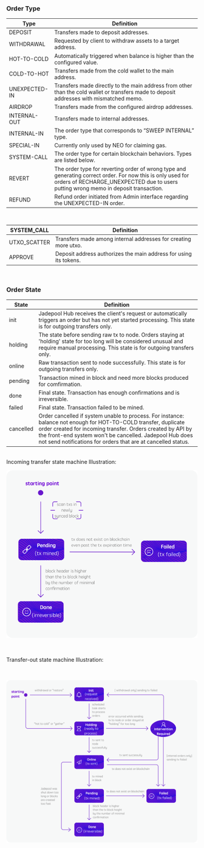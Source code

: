 ### Order Type
Type | Definition
--------- | ------- 
DEPOSIT | Transfers made to deposit addresses.
WITHDRAWAL | Requested by client to withdraw assets to a target address.
HOT-TO-COLD | Automatically triggered when balance is higher than the configured value.
COLD-TO-HOT | Transfers made from the cold wallet to the main address.
UNEXPECTED-IN | Transfers made directly to the main address from other than the cold wallet or transfers made to deposit addresses with mismatched memo.
AIRDROP | Transfers made from the configured airdrop addresses.
INTERNAL-OUT | Transfers made to internal addresses.
INTERNAL-IN | The order type that corresponds to “SWEEP INTERNAL” type.
SPECIAL-IN | Currently only used by NEO for claiming gas.
SYSTEM-CALL | The order type for certain blockchain behaviors. Types are listed below.
REVERT | The order type for reverting order of wrong type and generating correct order. For now this is only used for orders of RECHARGE_UNEXPECTED due to users putting wrong memo in deposit transaction.
REFUND | Refund order initiated from Admin interface regarding the UNEXPECTED-IN order.

<br>

SYSTEM_CALL | Definition
--------- | ------- 
UTXO_SCATTER | Transfers made among internal addresses for creating more utxo.
APPROVE | Deposit address authorizes the main address for using its tokens.

<br>

### Order State

State | Definition
--------- | ------- 
init | Jadepool Hub receives the client's request or automatically triggers an order but has not yet started processing. This state is for outgoing transfers only.
holding | The state before sending raw tx to node. Orders staying at 'holding' state for too long will be considered unusual and require manual processing. This state is for outgoing transfers only.
online | Raw transaction sent to node successfully. This state is for outgoing transfers only.
pending | Transaction mined in block and need more blocks produced for comfirmation.
done | Final state. Transaction has enough confirmations and is irreversible.
failed | Final state. Transaction failed to be mined.
cancelled | Order cancelled if system unable to process. For instance: balance not enough for HOT-TO-COLD transfer, duplicate order created for incoming transfer. Orders created by API by the front-end system won't be cancelled. Jadepool Hub does not send notifications for orders that are at cancelled status. 

<br>
Incoming transfer state machine Illustration:

<br>

![](image/incoming.png)

<br>

Transfer-out state machine Illustration:

<br>

![](image/outgoing.png)